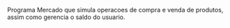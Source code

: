 Programa Mercado que simula operacoes de compra e venda de produtos, assim como gerencia o saldo do usuario. 